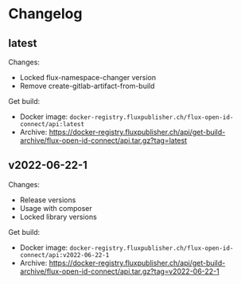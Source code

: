 # Changelog

## latest

Changes:

- Locked flux-namespace-changer version
- Remove create-gitlab-artifact-from-build

Get build:

- Docker image: `docker-registry.fluxpublisher.ch/flux-open-id-connect/api:latest`
- Archive: https://docker-registry.fluxpublisher.ch/api/get-build-archive/flux-open-id-connect/api.tar.gz?tag=latest

## v2022-06-22-1

Changes:

- Release versions
- Usage with composer
- Locked library versions

Get build:

- Docker image: `docker-registry.fluxpublisher.ch/flux-open-id-connect/api:v2022-06-22-1`
- Archive: https://docker-registry.fluxpublisher.ch/api/get-build-archive/flux-open-id-connect/api.tar.gz?tag=v2022-06-22-1
